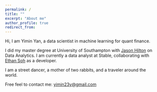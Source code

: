 ```yaml
---
permalink: /
title: ""
excerpt: "About me"
author_profile: true
redirect_from: 
---
```


Hi, I am Yimin Yan, a data scientist in machine learning for quant finance. 

I did my master degree at University of Southampton with [Jason Hilton](https://www.southampton.ac.uk/people/5xgnrc/doctor-jason-hilton) on Data Analytics. I am currently a data analyst at Stable, collaborating with [Ethan Soh](https://www.linkedin.com/in/ethansohyi) as a developer. 

I am a street dancer, a mother of two rabbits, and a traveler around the world.
                                     
Free feel to contact me: yimin23y@gmail.com
